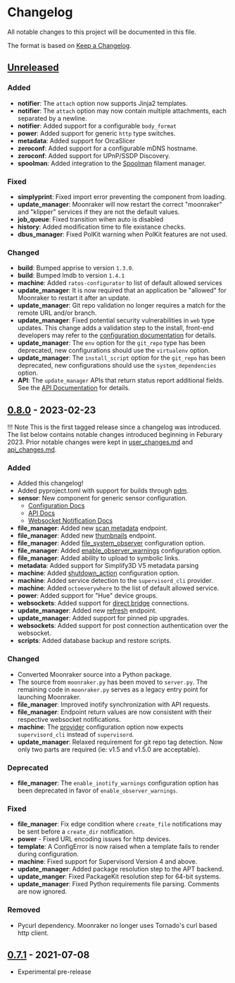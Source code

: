 # Changelog

All notable changes to this project will be documented in this file.

The format is based on [Keep a Changelog].

## [Unreleased]

### Added
- **notifier**: The `attach` option now supports Jinja2 templates.
- **notifier**: The `attach` option may now contain multiple attachments,
  each separated by a newline.
- **notifier**: Added support for a configurable `body_format`
- **power**: Added support for generic `http` type switches.
- **metadata**: Added support for OrcaSlicer
- **zeroconf**: Added support for a configurable mDNS hostname.
- **zeroconf**: Added support for UPnP/SSDP Discovery.
- **spoolman**: Added integration to the
  [Spoolman](https://github.com/Donkie/Spoolman) filament manager.

### Fixed

- **simplyprint**:  Fixed import error preventing the component from loading.
- **update_manager**: Moonraker will now restart the correct "moonraker" and
  "klipper" services if they are not the default values.
- **job_queue**: Fixed transition wihen auto is disabled
- **history**: Added modification time to file existance checks.
- **dbus_manager**: Fixed PolKit warning when PolKit features are not used.

### Changed

- **build**: Bumped apprise to version `1.3.0`.
- **build**:  Bumped lmdb to version `1.4.1`
- **machine**: Added `ratos-configurator` to list of default allowed services
- **update_manager**:  It is now required that an application be "allowed"
  for Moonraker to restart it after an update.
- **update_manager**:  Git repo validation no longer requires a match for the
  remote URL and/or branch.
- **update_manager**: Fixed potential security vulnerabilities in `web` type updates.
  This change adds a validation step to the install, front-end developers may refer to
  the [configuration documentation](./configuration.md#web-type-front-end-configuration)
  for details.
- **update_manager**: The `env` option for the `git_repo` type has been deprecated, new
  configurations should use the `virtualenv` option.
- **update_manager**: The `install_script` option for the `git_repo` has been
  deprecated, new configurations should use the `system_dependencies` option.
- **API**: The `update_manager` APIs that return status report additional fields.
  See the [API Documentation](./web_api.md#get-update-status) for details.

## [0.8.0] - 2023-02-23

!!! Note
    This is the first tagged release since a changelog was introduced.  The list
    below contains notable changes introduced beginning in Feburary 2023. Prior
    notable changes were kept in [user_changes.md] and [api_changes.md].

### Added

- Added this changelog!
- Added pyproject.toml with support for builds through [pdm](https://pdm.fming.dev/latest/).
- **sensor**: New component for generic sensor configuration.
    - [Configuration Docs](configuration.md#sensor)
    - [API Docs](web_api.md#sensor-apis)
    - [Websocket Notification Docs](web_api.md#sensor-events)
- **file_manager**: Added new [scan metadata](web_api.md#scan-gcode-metadata) endpoint.
- **file_manager**: Added new [thumbnails](web_api.md#get-gcode-thumbnails) endpoint.
- **file_manager**: Added [file_system_observer](configuration.md#file_manager)
  configuration option.
- **file_manager**: Added [enable_observer_warnings](configuration.md#file_manager)
  configuration option.
- **file_manager**: Added ability to upload to symbolic links.
- **metadata**: Added support for Simplify3D V5 metadata parsing
- **machine**: Added [shutdown_action](configuration.md#machine) configuration
  option.
- **machine**: Added service detection to the `supervisord_cli` provider.
- **machine**: Added `octoeverywhere` to the list of default allowed service.
- **power**: Added support for "Hue" device groups.
- **websockets**: Added support for [direct bridge](web_api.md#bridge-websocket)
  connections.
- **update_manager**: Added new [refresh](web_api.md#refresh-update-status) endpoint.
- **update_manager**: Added support for pinned pip upgrades.
- **websockets**:  Added support for post connection authentication over the websocket.
- **scripts**:  Added database backup and restore scripts.

### Changed

- Converted Moonraker source into a Python package.
- The source from `moonraker.py` has been moved to `server.py`.  The remaining code in
  `moonraker.py` serves as a legacy entry point for launching Moonraker.
- **file_manager**: Improved inotify synchronization with API requests.
- **file_manager**: Endpoint return values are now consistent with their
  respective websocket notifications.
- **machine**: The [provider](configuration.md#machine) configuration option
  now expects `supervisord_cli` instead of `supervisord`.
- **update_manager**: Relaxed requirement for git repo tag detection.  Now only two
  parts are required (ie: v1.5 and v1.5.0 are acceptable).

### Deprecated

- **file_manager**: The `enable_inotify_warnings` configuration option has been
  deprecated in favor of `enable_observer_warnings`.

### Fixed

- **file_manager**: Fix edge condition where `create_file` notifications
  may be sent before a `create_dir` notification.
- **power** - Fixed URL encoding issues for http devices.
- **template**: A ConfigError is now raised when a template fails to
  render during configuration.
- **machine**: Fixed support for Supervisord Version 4 and above.
- **update_manager**: Added package resolution step to the APT backend.
- **update_manger**: Fixed PackageKit resolution step for 64-bit systems.
- **update_manager**: Fixed Python requirements file parsing.  Comments are now ignored.

### Removed

- Pycurl dependency.  Moonraker no longer uses Tornado's curl based http client.

## [0.7.1] - 2021-07-08

- Experimental pre-release

<!-- Links -->
[keep a changelog]: https://keepachangelog.com/en/1.0.0/
[semantic versioning]: https://semver.org/spec/v2.0.0.html
[user_changes.md]: user_changes.md
[api_changes.md]: api_changes.md

<!-- Versions -->
[unreleased]: https://github.com/Arksine/moonraker/compare/v0.8.0...HEAD
[0.8.0]: https://github.com/Arksine/moonraker/compare/v0.7.1...v0.8.0
[0.7.1]: https://github.com/Arksine/moonraker/releases/tag/v0.7.1